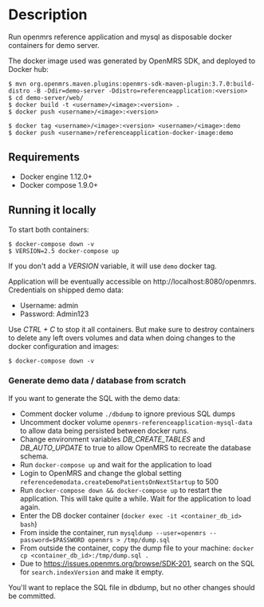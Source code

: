 # Description
Run openmrs reference application and mysql as disposable docker containers
for demo server.

The docker image used was generated by OpenMRS SDK, and deployed to Docker hub:
```
$ mvn org.openmrs.maven.plugins:openmrs-sdk-maven-plugin:3.7.0:build-distro -B -Ddir=demo-server -Ddistro=referenceapplication:<version>
$ cd demo-server/web/
$ docker build -t <username>/<image>:<version> .
$ docker push <username>/<image>:<version>

$ docker tag <username>/<image>:<version> <username>/<image>:demo
$ docker push <username>/referenceapplication-docker-image:demo
```


## Requirements
  - Docker engine 1.12.0+
  - Docker compose 1.9.0+

## Running it locally

To start both containers:
```
$ docker-compose down -v
$ VERSION=2.5 docker-compose up
```
If you don't add a _VERSION_ variable, it will use `demo` docker tag.

Application will be eventually accessible on http://localhost:8080/openmrs.
Credentials on shipped demo data:
  - Username: admin
  - Password: Admin123

Use _CTRL + C_ to stop it all containers. But make sure to destroy containers to delete any
left overs volumes and data when doing changes to the docker configuration and images:

```
$ docker-compose down -v
```

### Generate demo data / database from scratch
If you want to generate the SQL with the demo data:

  - Comment docker volume `./dbdump` to ignore previous SQL dumps
  - Uncomment docker volume `openmrs-referenceapplication-mysql-data` to allow
  data being persisted between docker runs.
  - Change environment variables _DB_CREATE_TABLES_ and _DB_AUTO_UPDATE_ to true
  to allow OpenMRS to recreate the database schema.
  - Run `docker-compose up` and wait for the application to load
  - Login to OpenMRS and change the global setting
  `referencedemodata.createDemoPatientsOnNextStartup` to 500
  - Run `docker-compose down && docker-compose up` to restart the application.
  This will take quite a while. Wait for the application to load again.
  - Enter the DB docker container (`docker exec -it <container_db_id> bash`)
  - From inside the container, run
  `mysqldump --user=openmrs --password=$PASSWORD openmrs > /tmp/dump.sql`
  - From outside the container, copy the dump file to your machine:
  `docker cp <container_db_id>:/tmp/dump.sql .`
  - Due to <https://issues.openmrs.org/browse/SDK-201>, search on the SQL for
   `search.indexVersion` and make it empty. 

You'll want to replace the SQL file in dbdump, but no other changes should be committed.

